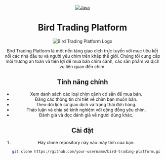 <div align="center">

   [![Java](https://img.shields.io/badge/Language-Java-%23f34b7d.svg?style=plastic)](https://vi.wikipedia.org/wiki/Java_(programming_language))
   # Bird Trading Platform

![Bird Trading Platform Logo](url/to/logo.png)

Bird Trading Platform là một nền tảng giao dịch trực tuyến với mục tiêu kết nối các nhà đầu tư và người yêu chim trên khắp thế giới. Chúng tôi cung cấp môi trường an toàn và tiện lợi để mua bán chim cảnh, các sản phẩm và dịch vụ liên quan đến chim.

## Tính năng chính

- Xem danh sách các loại chim cảnh có sẵn để mua bán.
- Đăng các thông tin chi tiết về chim bạn muốn bán.
- Theo dõi lịch sử giao dịch và trạng thái đơn hàng.
- Thảo luận và chia sẻ kinh nghiệm với cộng đồng yêu chim.
- Đánh giá và đọc đánh giá về người dùng khác.

## Cài đặt

1. Hãy clone repository này vào máy tính của bạn.

   ```bash
   git clone https://github.com/your-username/bird-trading-platform.git

</div>
